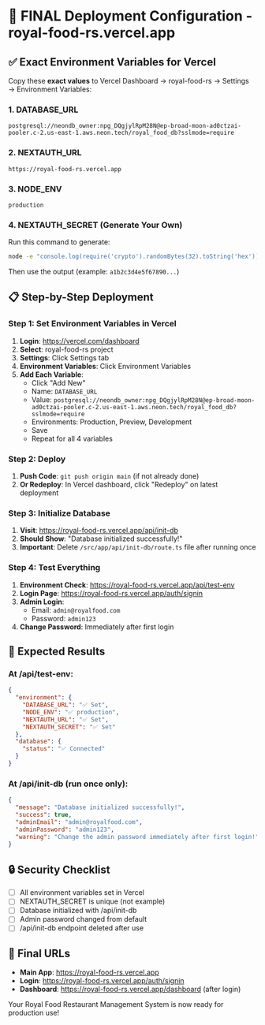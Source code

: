# 🚀 FINAL Deployment Configuration - royal-food-rs.vercel.app

## ✅ Exact Environment Variables for Vercel

Copy these **exact values** to Vercel Dashboard → royal-food-rs → Settings → Environment Variables:

### 1. DATABASE_URL
```
postgresql://neondb_owner:npg_DQgjylRpM28N@ep-broad-moon-ad0ctzai-pooler.c-2.us-east-1.aws.neon.tech/royal_food_db?sslmode=require
```

### 2. NEXTAUTH_URL
```
https://royal-food-rs.vercel.app
```

### 3. NODE_ENV
```
production
```

### 4. NEXTAUTH_SECRET (Generate Your Own)
Run this command to generate:
```bash
node -e "console.log(require('crypto').randomBytes(32).toString('hex'))"
```
Then use the output (example: `a1b2c3d4e5f67890...`)

## 📋 Step-by-Step Deployment

### Step 1: Set Environment Variables in Vercel
1. **Login**: https://vercel.com/dashboard
2. **Select**: royal-food-rs project
3. **Settings**: Click Settings tab
4. **Environment Variables**: Click Environment Variables
5. **Add Each Variable**: 
   - Click "Add New"
   - Name: `DATABASE_URL`
   - Value: `postgresql://neondb_owner:npg_DQgjylRpM28N@ep-broad-moon-ad0ctzai-pooler.c-2.us-east-1.aws.neon.tech/royal_food_db?sslmode=require`
   - Environments: Production, Preview, Development
   - Save
   - Repeat for all 4 variables

### Step 2: Deploy
1. **Push Code**: `git push origin main` (if not already done)
2. **Or Redeploy**: In Vercel dashboard, click "Redeploy" on latest deployment

### Step 3: Initialize Database
1. **Visit**: https://royal-food-rs.vercel.app/api/init-db
2. **Should Show**: "Database initialized successfully!"
3. **Important**: Delete `/src/app/api/init-db/route.ts` file after running once

### Step 4: Test Everything
1. **Environment Check**: https://royal-food-rs.vercel.app/api/test-env
2. **Login Page**: https://royal-food-rs.vercel.app/auth/signin
3. **Admin Login**: 
   - Email: `admin@royalfood.com`
   - Password: `admin123`
4. **Change Password**: Immediately after first login

## 🎯 Expected Results

### At /api/test-env:
```json
{
  "environment": {
    "DATABASE_URL": "✅ Set",
    "NODE_ENV": "✅ production", 
    "NEXTAUTH_URL": "✅ Set",
    "NEXTAUTH_SECRET": "✅ Set"
  },
  "database": {
    "status": "✅ Connected"
  }
}
```

### At /api/init-db (run once only):
```json
{
  "message": "Database initialized successfully!",
  "success": true,
  "adminEmail": "admin@royalfood.com",
  "adminPassword": "admin123",
  "warning": "Change the admin password immediately after first login!"
}
```

## 🔒 Security Checklist
- [ ] All environment variables set in Vercel
- [ ] NEXTAUTH_SECRET is unique (not example)
- [ ] Database initialized with /api/init-db
- [ ] Admin password changed from default
- [ ] /api/init-db endpoint deleted after use

## 🎉 Final URLs
- **Main App**: https://royal-food-rs.vercel.app
- **Login**: https://royal-food-rs.vercel.app/auth/signin
- **Dashboard**: https://royal-food-rs.vercel.app/dashboard (after login)

Your Royal Food Restaurant Management System is now ready for production use!
